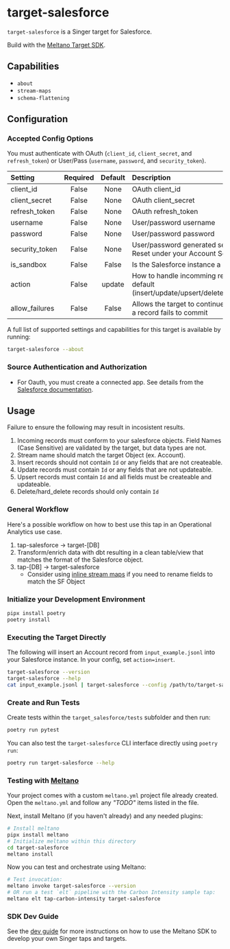 # target-salesforce

`target-salesforce` is a Singer target for Salesforce.

Build with the [Meltano Target SDK](https://sdk.meltano.com).

## Capabilities

* `about`
* `stream-maps`
* `schema-flattening`

## Configuration

### Accepted Config Options

You must authenticate with OAuth (`client_id`, `client_secret`, and `refresh_token`) or User/Pass (`username`, `password`, and `security_token`).

| Setting             | Required | Default | Description |
|:--------------------|:--------:|:-------:|:------------|
| client_id           | False     | None    | OAuth client_id  |
| client_secret       | False     | None    | OAuth client_secret |
| refresh_token       | False     | None    | OAuth refresh_token |
| username            | False     | None    | User/password username |
| password            | False     | None    | User/password password |
| security_token      | False     | None    | User/password generated security token. Reset under your Account Settings |
| is_sandbox          | False     | False   | Is the Salesforce instance a sandbox |
| action              | False     | update  | How to handle incomming records by default (insert/update/upsert/delete/hard_delete) |
| allow_failures      | False     | False   | Allows the target to continue persisting if a record fails to commit |

A full list of supported settings and capabilities for this
target is available by running:

```bash
target-salesforce --about
```

### Source Authentication and Authorization

- For Oauth, you must create a connected app. See details from the [Salesforce documentation](https://developer.salesforce.com/docs/atlas.en-us.api_rest.meta/api_rest/intro_understanding_web_server_oauth_flow.htm).

## Usage

Failure to ensure the following may result in incosistent results.
1. Incoming records must conform to your salesforce objects. Field Names (Case Sensitive) are validated by the target, but data types are not.
2. Stream name should match the target Object (ex. Account).
3. Insert records should not contain `Id` or any fields that are not createable.
4. Update records must contain `Id` or any fields that are not updateable.
5. Upsert records must contain `Id` and all fields must be createable and updateable.
6. Delete/hard_delete records should only contain `Id`

### General Workflow
Here's a possible workflow on how to best use this tap in an Operational Analytics use case.
1. tap-salesforce -> target-[DB]
2. Transform/enrich data with dbt resulting in a clean table/view that matches the format of the Salesforce object.
3. tap-[DB] -> target-salesforce
   - Consider using [inline stream maps](https://sdk.meltano.com/en/latest/stream_maps.html#customized-stream-map-behaviors) if you need to rename fields to match the SF Object

### Initialize your Development Environment

```bash
pipx install poetry
poetry install
```

### Executing the Target Directly
The following will insert an Account record from `input_example.jsonl` into your Salesforce instance. In your config, set `action=insert`.

```bash
target-salesforce --version
target-salesforce --help
cat input_example.jsonl | target-salesforce --config /path/to/target-salesforce-config.json
```

### Create and Run Tests

Create tests within the `target_salesforce/tests` subfolder and
  then run:

```bash
poetry run pytest
```

You can also test the `target-salesforce` CLI interface directly using `poetry run`:

```bash
poetry run target-salesforce --help
```

### Testing with [Meltano](https://meltano.com/)

Your project comes with a custom `meltano.yml` project file already created. Open the `meltano.yml` and follow any _"TODO"_ items listed in
the file.

Next, install Meltano (if you haven't already) and any needed plugins:

```bash
# Install meltano
pipx install meltano
# Initialize meltano within this directory
cd target-salesforce
meltano install
```

Now you can test and orchestrate using Meltano:

```bash
# Test invocation:
meltano invoke target-salesforce --version
# OR run a test `elt` pipeline with the Carbon Intensity sample tap:
meltano elt tap-carbon-intensity target-salesforce
```

### SDK Dev Guide

See the [dev guide](https://sdk.meltano.com/en/latest/dev_guide.html) for more instructions on how to use the Meltano SDK to
develop your own Singer taps and targets.
